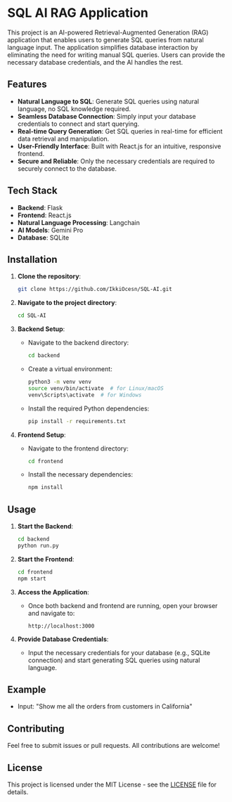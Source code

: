 # SQL AI RAG Application

This project is an AI-powered Retrieval-Augmented Generation (RAG) application that enables users to generate SQL queries from natural language input. The application simplifies database interaction by eliminating the need for writing manual SQL queries. Users can provide the necessary database credentials, and the AI handles the rest.

## Features

- **Natural Language to SQL**: Generate SQL queries using natural language, no SQL knowledge required.
- **Seamless Database Connection**: Simply input your database credentials to connect and start querying.
- **Real-time Query Generation**: Get SQL queries in real-time for efficient data retrieval and manipulation.
- **User-Friendly Interface**: Built with React.js for an intuitive, responsive frontend.
- **Secure and Reliable**: Only the necessary credentials are required to securely connect to the database.

## Tech Stack

- **Backend**: Flask
- **Frontend**: React.js
- **Natural Language Processing**: Langchain
- **AI Models**: Gemini Pro
- **Database**: SQLite

## Installation

1. **Clone the repository**:
   ```bash
   git clone https://github.com/IkkiOcesn/SQL-AI.git
   ```

2. **Navigate to the project directory**:
   ```bash
   cd SQL-AI
   ```

3. **Backend Setup**:
    - Navigate to the backend directory:
        ```bash
        cd backend
        ```
   - Create a virtual environment:
     ```bash
     python3 -m venv venv
     source venv/bin/activate  # for Linux/macOS
     venv\Scripts\activate  # for Windows
     ```
   - Install the required Python dependencies:
     ```bash
     pip install -r requirements.txt
     ```

4. **Frontend Setup**:
   - Navigate to the frontend directory:
     ```bash
     cd frontend
     ```
   - Install the necessary dependencies:
     ```bash
     npm install
     ```

## Usage

1. **Start the Backend**:
   ```bash
   cd backend
   python run.py
   ```

2. **Start the Frontend**:
   ```bash
   cd frontend
   npm start
   ```

3. **Access the Application**:
   - Once both backend and frontend are running, open your browser and navigate to:
     ```
     http://localhost:3000
     ```

4. **Provide Database Credentials**:
   - Input the necessary credentials for your database (e.g., SQLite connection) and start generating SQL queries using natural language.

## Example

- Input: "Show me all the orders from customers in California"

## Contributing

Feel free to submit issues or pull requests. All contributions are welcome!

## License

This project is licensed under the MIT License - see the [LICENSE](LICENSE) file for details.

